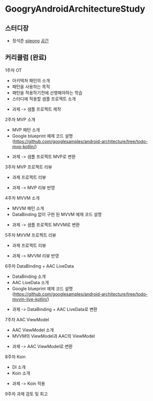 # GoogryAndroidArchitectureStudy

## 스터디장
- 정석준 [sjjeong](https://github.com/sjjeong)
[공간](https://github.com/StudyFork/GoogryAndroidArchitectureStudy/tree/master/sjjeong)

## 커리큘럼 (완료)
1주차 OT
- 아키텍쳐 패턴의 소개
- 패턴을 사용하는 목적
- 패턴을 적용하기전에 선행해야하는 학습
- 스터디에 적용할 샘플 프로젝트 소개
* 과제 -> 샘플 프로젝트 제작

2주차 MVP 소개
- MVP 패턴 소개
- Google blueprint 예제 코드 설명(https://github.com/googlesamples/android-architecture/tree/todo-mvp-kotlin/)
* 과제 -> 샘플 프로젝트 MVP로 변환

3주차 MVP 프로젝트 리뷰
- 과제 프로젝트 리뷰
* 과제 -> MVP 리뷰 반영

4주차 MVVM 소개
- MVVM 패턴 소개
- DataBinding 없이 구현 된 MVVM 예제 코드 설명
* 과제 -> 샘플 프로젝트 MVVM로 변환

5주차 MVVM 프로젝트 리뷰
- 과제 프로젝트 리뷰
* 과제 -> MVVM 리뷰 반영

6주차 DataBinding + AAC LiveData
- DataBinding 소개
- AAC LiveData 소개
- Google blueprint 예제 코드 설명(https://github.com/googlesamples/android-architecture/tree/todo-mvvm-live-kotlin/)
* 과제 -> DataBinding + AAC LiveData로 변환

7주차 AAC ViewModel
- AAC ViewModel 소개
- MVVM의 ViewModel과 AAC의 ViewModel
* 과제 -> AAC ViewModel로 변환

8주차 Koin
- DI 소개
- Koin 소개
* 과제 -> Koin 적용

9주차 과제 검토 및 회고
